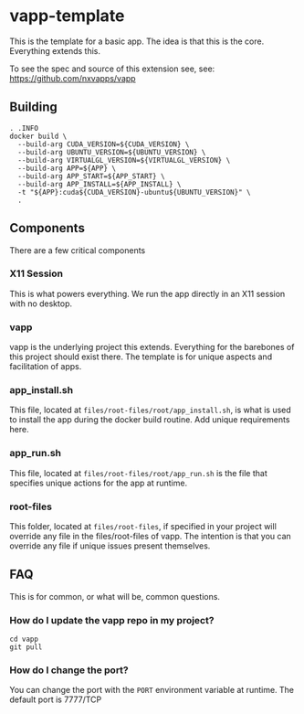 # vapp-template
This is the template for a basic app. The idea is that this is the core. Everything extends this.

To see the spec and source of this extension see, see: https://github.com/nxvapps/vapp

## Building
```
. .INFO
docker build \
  --build-arg CUDA_VERSION=${CUDA_VERSION} \
  --build-arg UBUNTU_VERSION=${UBUNTU_VERSION} \
  --build-arg VIRTUALGL_VERSION=${VIRTUALGL_VERSION} \
  --build-arg APP=${APP} \
  --build-arg APP_START=${APP_START} \
  --build-arg APP_INSTALL=${APP_INSTALL} \
  -t "${APP}:cuda${CUDA_VERSION}-ubuntu${UBUNTU_VERSION}" \
  .
```

## Components
There are a few critical components

### X11 Session
This is what powers everything. We run the app directly in an X11 session with no desktop.

### vapp
vapp is the underlying project this extends. Everything for the barebones of this project should exist
there. The template is for unique aspects and facilitation of apps.

### app_install.sh
This file, located at `files/root-files/root/app_install.sh`, is what is used to install the app during
the docker build routine. Add unique requirements here.

### app_run.sh
This file, located at `files/root-files/root/app_run.sh` is the file that specifies unique actions for
the app at runtime.

### root-files
This folder, located at `files/root-files`, if specified in your project will override any file in the files/root-files of vapp.
The intention is that you can override any file if unique issues present themselves.

## FAQ
This is for common, or what will be, common questions.

### How do I update the vapp repo in my project?
```
cd vapp
git pull
```

### How do I change the port?
You can change the port with the `PORT` environment variable at runtime. The default port is 7777/TCP
